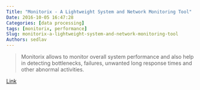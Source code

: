 ```yaml
---
Title: "Monitorix - A Lightweight System and Network Monitoring Tool"
Date: 2016-10-05 16:47:28
Categories: [data processing]
tags: [monitorix, performance]
Slug: monitorix-a-lightweight-system-and-network-monitoring-tool
Authors: sedlav
---
```


> Monitorix allows to monitor overall system performance and also help in detecting bottlenecks, failures, unwanted long response times and other abnormal activities.

[Link](http://www.tecmint.com/monitorix-a-lightweight-system-and-network-monitoring-tool-for-linux/)
